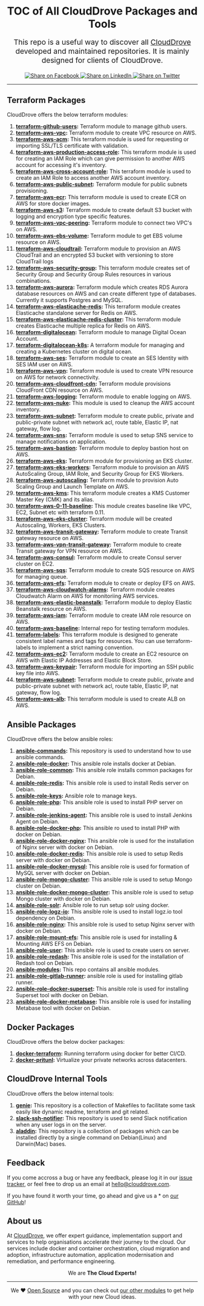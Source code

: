 <h1 align='center'>TOC of All CloudDrove Packages and Tools</h1><p align='center' style='font-size: 1.2rem;''> This repo is a useful way to discover all <a href='https://clouddrove.com'>CloudDrove</a> developed and maintained repositories. It is mainly designed for clients of CloudDrove. </p>	<p align='center'>	<a href='https://facebook.com/sharer/sharer.php?u=https://github.com/clouddrove/toc'>	  <img title='Share on Facebook' src='https://user-images.githubusercontent.com/50652676/62817743-4f64cb80-bb59-11e9-90c7-b057252ded50.png' />	</a>	<a href='https://www.linkedin.com/shareArticle?mini=true&title=TOC+of+All+CloudDrove+Packages+and+Tools&url=https://github.com/clouddrove/toc'>	  <img title='Share on LinkedIn' src='https://user-images.githubusercontent.com/50652676/62817742-4e339e80-bb59-11e9-87b9-a1f68cae1049.png' />	</a>	<a href='https://twitter.com/intent/tweet/?text=TOC+of+All+CloudDrove+Packages+and+Tools&url=https://github.com/clouddrove/toc'>	  <img title='Share on Twitter' src='https://user-images.githubusercontent.com/50652676/62817740-4c69db00-bb59-11e9-8a79-3580fbbf6d5c.png' />	</a>	</p>	<hr>

## Terraform Packages

CloudDrove offers the below terraform modules:

1. **[terraform-github-users](https://github.com/clouddrove/terraform-github-users):** Terraform module to manage github users.
2. **[terraform-aws-vpc](https://github.com/clouddrove/terraform-aws-vpc):** Terraform module to create VPC resource on AWS.
3. **[terraform-aws-acm](https://github.com/clouddrove/terraform-aws-acm):** This terraform module is used for requesting or importing SSL/TLS certificate with validation.
4. **[terraform-aws-production-access-role](https://github.com/clouddrove/terraform-aws-production-access-role):** This terraform module is used for creating an IAM Role which can give permission to another AWS account for accessing it's inventory.
5. **[terraform-aws-cross-account-role](https://github.com/clouddrove/terraform-aws-cross-account-role):** This terraform module is used to create an IAM Role to access another AWS account inventory.
6. **[terraform-aws-public-subnet](https://github.com/clouddrove/terraform-aws-public-subnet):** Terraform module for public subnets provisioning.
7. **[terraform-aws-ecr](https://github.com/clouddrove/terraform-aws-ecr):** This terraform module is used to create ECR on AWS for store docker images.
8. **[terraform-aws-s3](https://github.com/clouddrove/terraform-aws-s3):** Terraform module to create default S3 bucket with logging and encryption type specific features.
9. **[terraform-aws-vpc-peering](https://github.com/clouddrove/terraform-aws-vpc-peering):** Terraform module to connect two VPC's on AWS.
10. **[terraform-aws-ebs-volume](https://github.com/clouddrove/terraform-aws-ebs-volume):** Terraform module to get EBS volume resource on AWS.
11. **[terraform-aws-cloudtrail](https://github.com/clouddrove/terraform-aws-cloudtrail):** Terraform module to provision an AWS CloudTrail and an encrypted S3 bucket with versioning to store CloudTrail logs
12. **[terraform-aws-security-group](https://github.com/clouddrove/terraform-aws-security-group):** This terraform module creates set of Security Group and Security Group Rules resources in various combinations.
13. **[terraform-aws-aurora](https://github.com/clouddrove/terraform-aws-aurora):** Terraform module which creates RDS Aurora database resources on AWS and can create different type of databases. Currently it supports Postgres and MySQL.
14. **[terraform-aws-elasticache-redis](https://github.com/clouddrove/terraform-aws-elasticache-redis):** This terraform module creates Elasticache standalone server for Redis on AWS.
15. **[terraform-aws-elasticache-redis-cluster](https://github.com/clouddrove/terraform-aws-elasticache-redis-cluster):** This terraform module creates Elasticache multiple replica for Redis on AWS.
16. **[terraform-digitalocean](https://github.com/clouddrove/terraform-digitalocean):** Terraform module to manage Digital Ocean Account.
17. **[terraform-digitalocean-k8s](https://github.com/clouddrove/terraform-digitalocean-k8s):** A terraform module for managing and creating a Kubernetes cluster on digital ocean.
18. **[terraform-aws-ses](https://github.com/clouddrove/terraform-aws-ses):** Terraform module to create an SES Identity with SES IAM user on AWS.
19. **[terraform-aws-vpn](https://github.com/clouddrove/terraform-aws-vpn):** Terraform module is used to create VPN resource on AWS for network connectivity.
20. **[terraform-aws-cloudfront-cdn](https://github.com/clouddrove/terraform-aws-cloudfront-cdn):** Terraform module provisions CloudFront CDN resource on AWS.
21. **[terraform-aws-logging](https://github.com/clouddrove/terraform-aws-logging):** Terraform module to enable logging on AWS.
22. **[terraform-aws-nuke](https://github.com/clouddrove/terraform-aws-nuke):** This module is used to cleanup the AWS account inventory.
23. **[terraform-aws-subnet](https://github.com/clouddrove/terraform-aws-subnet):** Terraform module to create public, private and public-private subnet with network acl, route table, Elastic IP, nat gateway, flow log.
24. **[terraform-aws-sns](https://github.com/clouddrove/terraform-aws-sns):** Terraform module is used to setup SNS service to manage notifications on application.
25. **[terraform-aws-bastion](https://github.com/clouddrove/terraform-aws-bastion):** Terraform module to deploy bastion host on AWS.
26. **[terraform-aws-eks](https://github.com/clouddrove/terraform-aws-eks):** Terraform module for provisioning an EKS cluster.
27. **[terraform-aws-eks-workers](https://github.com/clouddrove/terraform-aws-eks-workers):** Terraform module to provision an AWS AutoScaling Group, IAM Role, and Security Group for EKS Workers.
28. **[terraform-aws-autoscaling](https://github.com/clouddrove/terraform-aws-autoscaling):** Terraform module to provision Auto Scaling Group and Launch Template on AWS.
29. **[terraform-aws-kms](https://github.com/clouddrove/terraform-aws-kms):** This terraform module creates a KMS Customer Master Key (CMK) and its alias.
30. **[terraform-aws-0-11-baseline](https://github.com/clouddrove/terraform-aws-0-11-baseline):** This module creates baseline like VPC, EC2, Subnet etc with terraform 0.11.
31. **[terraform-aws-eks-cluster](https://github.com/clouddrove/terraform-aws-eks-cluster):** Terraform module will be created Autoscaling, Workers, EKS Clusters.
32. **[terraform-aws-transit-gateway](https://github.com/clouddrove/terraform-aws-transit-gateway):** Terraform module to create Transit gateway resource on AWS.
33. **[terraform-aws-vpn-transit-gateway](https://github.com/clouddrove/terraform-aws-vpn-transit-gateway):** Terraform module to create Transit gateway for VPN resource on AWS.
34. **[terraform-aws-consul](https://github.com/clouddrove/terraform-aws-consul):** Terraform module to create Consul server cluster on EC2.
35. **[terraform-aws-sqs](https://github.com/clouddrove/terraform-aws-sqs):** Terraform module to create SQS resource on AWS for managing queue.
36. **[terraform-aws-efs](https://github.com/clouddrove/terraform-aws-efs):** Terraform module to create or deploy EFS on AWS.
37. **[terraform-aws-cloudwatch-alarms](https://github.com/clouddrove/terraform-aws-cloudwatch-alarms):** Terraform module creates Cloudwatch Alarm on AWS for monitoriing AWS services.
38. **[terraform-aws-elastic-beanstalk](https://github.com/clouddrove/terraform-aws-elastic-beanstalk):** Terraform module to deploy Elastic Beanstalk resource on AWS.
39. **[terraform-aws-iam](https://github.com/clouddrove/terraform-aws-iam):** Terraform module to create IAM role resource on AWS.
40. **[terraform-aws-baseline](https://github.com/clouddrove/terraform-aws-baseline):** Internal repo for testing terraform modules.
41. **[terraform-labels](https://github.com/clouddrove/terraform-labels):** This terraform module is designed to generate consistent label names and tags for resources. You can use terraform-labels to implement a strict naming convention.
42. **[terraform-aws-ec2](https://github.com/clouddrove/terraform-aws-ec2):** Terraform module to create an EC2 resource on AWS with Elastic IP Addresses and Elastic Block Store.
43. **[terraform-aws-keypair](https://github.com/clouddrove/terraform-aws-keypair):** Terraform module for importing an SSH public key file into AWS.
44. **[terraform-aws-subnet](https://github.com/clouddrove/terraform-aws-subnet):** Terraform module to create public, private and public-private subnet with network acl, route table, Elastic IP, nat gateway, flow log.
45. **[terraform-aws-alb](https://github.com/clouddrove/terraform-aws-alb):** This terraform module is used to create ALB on AWS.

## Ansible Packages

CloudDrove offers the below ansible roles:

1. **[ansible-commands](https://github.com/clouddrove/ansible-commands):** This repository is used to understand how to use ansible commands.
2. **[ansible-role-docker](https://github.com/clouddrove/ansible-role-docker):** This ansible role installs docker at Debian.
3. **[ansible-role-common](https://github.com/clouddrove/ansible-role-common):** This ansible role installs common packages for Debian.
4. **[ansible-role-redis](https://github.com/clouddrove/ansible-role-redis):** This ansible role is used to install Redis server on Debian.
5. **[ansible-role-keys](https://github.com/clouddrove/ansible-role-keys):** Ansible role to manage keys.
6. **[ansible-role-php](https://github.com/clouddrove/ansible-role-php):** This ansible role is used to install PHP server on Debian.
7. **[ansible-role-jenkins-agent](https://github.com/clouddrove/ansible-role-jenkins-agent):** This ansible role is used to install Jenkins Agent on Debian.
8. **[ansible-role-docker-php](https://github.com/clouddrove/ansible-role-docker-php):** This ansible ro used to install PHP with docker on Debian.
9. **[ansible-role-docker-nginx](https://github.com/clouddrove/ansible-role-docker-nginx):** This ansible role is used for the installation of Nginx server with docker on Debian.
10. **[ansible-role-docker-redis](https://github.com/clouddrove/ansible-role-docker-redis):** This ansible role is used to setup Redis server with docker on Debian.
11. **[ansible-role-docker-mysql](https://github.com/clouddrove/ansible-role-docker-mysql):** This ansible role is used for formation of MySQL server with docker on Debian.
12. **[ansible-role-mongo-cluster](https://github.com/clouddrove/ansible-role-mongo-cluster):** This ansible role is used to setup Mongo cluster on Debian.
13. **[ansible-role-docker-mongo-cluster](https://github.com/clouddrove/ansible-role-docker-mongo-cluster):** This ansible role is used to setup Mongo cluster with docker on Debian.
14. **[ansible-role-solr](https://github.com/clouddrove/ansible-role-solr):** Ansible role to run setup solr using docker.
15. **[ansible-role-logz-io](https://github.com/clouddrove/ansible-role-logz-io):** This ansible role is used to install logz.io tool dependency on Debian.
16. **[ansible-role-nginx](https://github.com/clouddrove/ansible-role-nginx):** This ansible role is used to setup Nginx server with docker on Debian.
17. **[ansible-role-mount-efs](https://github.com/clouddrove/ansible-role-mount-efs):** This ansible role is used for installing & Mounting AWS EFS on Debian.
18. **[ansible-role-user](https://github.com/clouddrove/ansible-role-user):** This ansible role is used to create users on server.
19. **[ansible-role-redash](https://github.com/clouddrove/ansible-role-redash):** This ansible role is used for the installation of Redash tool on Debian.
20. **[ansible-modules](https://github.com/clouddrove/ansible-modules):** This repo contains all ansible modules.
21. **[ansible-role-gitlab-runner](https://github.com/clouddrove/ansible-role-gitlab-runner):** ansible role is used for installing gitlab runner.
22. **[ansible-role-docker-superset](https://github.com/clouddrove/ansible-role-docker-superset):** This ansible role is used for installing Superset tool with docker on Debian.
23. **[ansible-role-docker-metabase](https://github.com/clouddrove/ansible-role-docker-metabase):** This ansible role is used for installing Metabase tool with docker on Debian.

## Docker Packages

CloudDrove offers the below docker packages:

1. **[docker-terraform](https://github.com/clouddrove/docker-terraform):** Running terraform using docker for better CI/CD.
2. **[docker-pritunl](https://github.com/clouddrove/docker-pritunl):** Virtualize your private networks across datacenters.

## CloudDrove Internal Tools

CloudDrove offers the below internal tools:

1. **[genie](https://github.com/clouddrove/genie):** This repository is a collection of Makefiles to facilitate some task easily like dynamic readme, terraform and git related.
2. **[slack-ssh-notifier](https://github.com/clouddrove/slack-ssh-notifier):** This repository is used to send Slack notification when any user logs in on the server.
3. **[aladdin](https://github.com/clouddrove/aladdin):** This repository is a collection of packages which can be installed directly by a single command on Debian(Linux) and Darwin(Mac) bases.

## Feedback

If you come accross a bug or have any feedback, please log it in our [issue tracker](https://github.com/clouddrove/toc/issues), or feel free to drop us an email at [hello@clouddrove.com](mailto:hello@clouddrove.com).

If you have found it worth your time, go ahead and give us a * on [our GitHub](https://github.com/clouddrove/terraform-aws-acm)!

## About us

At [CloudDrove](https://clouddrove.com), we offer expert guidance, implementation support and services to help organisations accelerate their journey to the cloud. Our services include docker and container orchestration, cloud migration and adoption, infrastructure automation, application modernisation and remediation, and performance engineering.

<p align='center'>We are <b> The Cloud Experts!</b></p><hr /><p align='center'>We ❤️  <a href='https://github.com/clouddrove'>Open Source</a> and you can check out <a href='https://github.com/clouddrove'>our other modules</a> to get help with your new Cloud ideas.</p>

